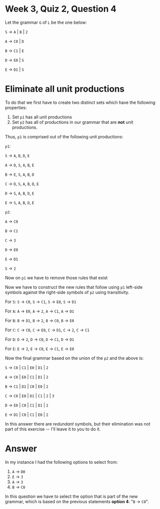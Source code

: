 # Week 3, Quiz 2, Question 4

Let the grammar `G` of `L` be the one below:

`S` → `A` | `B` | `2`

`A` → `C0` | `D`

`B` → `C1` | `E`

`D` → `E0` | `S`

`E` → `D1` | `S`

# Eliminate all unit productions

To do that we first have to create two distinct sets which have the following 
properties:

 1. Set `p1` has all unit productions
 2. Set `p2` has all of productions in our grammar that are **not** unit productions.

Thus, `p1` is comprised out of the following unit productions:

`p1`:

`S` → `A`, `B`, `D`, `E`

`A` → `D`, `S`, `A`, `B`, `E`

`B` → `E`, `S`, `A`, `B`, `D`

`C` → `D`, `S`, `A`, `B`, `D`, `E`

`D` → `S`, `A`, `B`, `D`, `E`

`E` → `S`, `A`, `B`, `D`, `E`

`p2`:

`A` → `C0`

`B` → `C1`

`C` → `3`

`D` → `E0`

`E` → `D1`

`S` → `2`

Now on `p1` we have to remove those rules that exist

Now we have to construct the new rules that follow using `p1` left-side symbols against the 
right-side symbols of `p2` using transitivity.

For `S`: `S` → `C0`, `S` → `C1`, `S` → `E0`, `S` → `D1`

For `A`: `A` → `E0`, `A` → `2`, `A` → `C1`, `A` → `D1`

For `B`: `B` → `D1`, `B` → `2`, `B` → `C0`, `B` → `E0`

For `C`: `C` → `C0`, `C` → `E0`, `C` → `D1`, `C` → `2`, `C` → `C1`

For `D`: `D` → `2`, `D` → `C0`, `D` → `C1`, `D` → `D1` 

For `E`: `E` → `2`, `E` → `C0`, `E` → `C1`, `E` → `E0`

Now the final grammar based on the union of the `p2` and the above is:

`S` → `C0` | `C1` | `E0` | `D1` | `2`

`A` → `C0` | `E0` | `C1` | `D1` | `2`

`B` → `C1` | `D1` | `C0` | `E0` | `2`

`C` → `C0` | `E0` | `D1` | `C1` | `2` | `3`

`D` → `E0` | `C0` | `C1` | `D1` | `2`

`E` → `D1` | `C0` | `C1` | `E0` | `2`

In this answer there are *redundant* symbols, but their elimination was not part of this exercise -- I'll leave it
to you to do it.

# Answer

In my instance I had the following options to select from:

 1. `A` → `D0`
 2. `E` → `3`
 3. `A` → `3`
 4. `B` → `C0`
 

In this question we have to select the option that is part of the new grammar, which is 
based on the previous statements **option 4**: "`B` → `C0`".